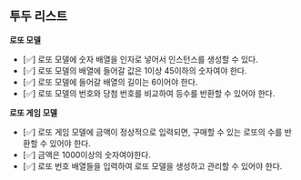 ## 투두 리스트

<!--
로또 구입 금액을 입력하면, 금액에 해당하는 로또를 발급해야 한다.
로또 1장의 가격은 1,000원이다.
소비자는 자동 구매를 할 수 있어야 한다.
번호 보기 토글 버튼을 클릭해 로또 번호를 볼 수 있어야 한다.
-->

**로또 모델**

- [✅] 로또 모델에 숫자 배열을 인자로 넣어서 인스턴스를 생성할 수 있다.
- [✅] 로또 모델의 배열에 들어갈 값은 1이상 45이하의 숫자여야 한다.
- [✅] 로또 모델에 들어갈 배열의 길이는 6이어야 한다.
- [✅] 로또 모델의 번호와 당첨 번호를 비교하여 등수를 반환할 수 있어야 한다.

**로또 게임 모델**

- [✅] 로또 게임 모델에 금액이 정상적으로 입력되면, 구매할 수 있는 로또의 수를 반환할 수 있어야 한다.
- [✅] 금액은 1000이상의 숫자여야한다.
- [✅] 로또 번호 배열들을 입력하여 로또 모델을 생성하고 관리할 수 있어야 한다.
